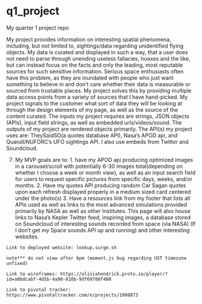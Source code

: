# q1_project
My quarter 1 project repo


My project provides information on interesting spatial phenomena, including, but not limited to, sightings/data regarding unidentified flying objects. My data is curated and displayed in such a way, that a user does not need to parse through unending useless fallacies, hoaxes and the like, but can instead focus on the facts and only the leading, most reputable sources for such sensitive information.
Serious space enthusiasts often have this problem, as they are inundated with people who just want something to believe in and don’t care whether their data is measurable or sourced from trustable places.
My project solves this by providing multiple data access points from a variety of sources that I have hand-picked. My project signals to the customer what sort of data they will be looking at through the design elements of my page, as well as the source of the content curated.
The inputs my project requires are strings, JSON objects (APIs), input field strings, as well as embedded urls/videos/sound.
The outputs of my project are rendered objects primarily.
The API(s) my project uses are: TheySaidSO(a quotes database API), Nasa’s APOD api, and Quandl/NUFORC’s UFO sightings API. I also use embeds from Twitter and Soundcloud.

7.   My MVP goals are to:
	1. have my APOD api producing optimized images in a carousel/scroll with potentially 6-30 	images total(depending on whether I choose a week or month view), as well as an input search field for users to request specific pictures from specific days, weeks, and/or 	months.
	2. Have my quotes API producing random Car Sagan quotes upon each refresh 		displayed properly in a medium sized card centered under the photo(s)
	3. Have a resources link from my footer that lists all APIs used as well as links to the 	most advanced simulations provided primarily by NASA as well as other Institutes. This 	page will also house links to Nasa’s Kepler Twitter feed, inspiring images, a database stored on Soundcloud of interesting sounds recorded from space (via NASA) (If I don’t get my Space sounds API up and running) and other interesting websites.

	Link to deployed website: lookup.surge.sh
	
	note*** do not view after 6pm (moment.js bug regarding UST timezone unfixed)

	Link to wireframes: https://oliviahendrick.proto.io/player/?id=a0bdcabf-4d5b-4a90-810b-9df69788f400

	Link to pivotal tracker:
	https://www.pivotaltracker.com/n/projects/1908873
